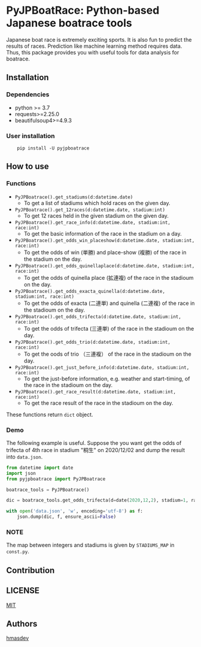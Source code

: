# PyJPBoatRace: Python-based Japanese boatrace tools

Japanese boat race is extremely exciting sports.
It is also fun to predict the results of races.
Prediction like machine learning method requires data.
Thus, this package provides you with useful tools for data analysis for boatrace.

## Installation

### Dependencies

- python >= 3.7
- requests>=2.25.0
- beautifulsoup4>=4.9.3

### User installation

```
    pip install -U pyjpboatrace
```

## How to use

### Functions

- `PyJPBoatrace().get_stadiums(d:datetime.date)`
  - To get a list of stadiums which hold races on the given day.
- `PyJPBoatrace().get_12races(d:datetime.date, stadium:int)`
  - To get 12 races held in the given stadium on the given day.
- `PyJPBoatrace().get_race_info(d:datetime.date, stadium:int, race:int)`
  - To get the basic information of the race in the stadium on a day.
- `PyJPBoatrace().get_odds_win_placeshow(d:datetime.date, stadium:int, race:int)`
  - To get the odds of win (単勝) and place-show (複勝) of the race in the stadium on the day.
- `PyJPBoatrace().get_odds_quinellaplace(d:datetime.date, stadium:int, race:int)`
  - To get the odds of quinella place (拡連複) of the race in the stadioum on the day.
- `PyJPBoatrace().get_odds_exacta_quinella(d:datetime.date, stadium:int, race:int)`
  - To get the odds of exacta (二連単) and quinella (二連複) of the race in the stadioum on the day.
- `PyJPBoatrace().get_odds_trifecta(d:datetime.date, stadium:int, race:int)`
  - To get the odds of trifecta (三連単) of the race in the stadioum on the day.
- `PyJPBoatrace().get_odds_trio(d:datetime.date, stadium:int, race:int)`
  - To get the oods of trio （三連複） of the race in the stadioum on the day.
- `PyJPBoatrace().get_just_before_info(d:datetime.date, stadium:int, race:int)`
  - To get the just-before information, e.g. weather and start-timing, of the race in the stadioum on the day.
- `PyJPBoatrace().get_race_result(d:datetime.date, stadium:int, race:int)`
  - To get the race result of the race in the stadioum on the day.

These functions return `dict` object.

### Demo

The following example is useful.
Suppose the you want get the odds of trifecta of 4th race in stadium "桐生" on 2020/12/02 and dump the result into `data.json`.

```python
from datetime import date
import json
from pyjpboatrace import PyJPBoatrace

boatrace_tools = PyJPBoatrace()

dic = boatrace_tools.get_odds_trifecta(d=date(2020,12,2), stadium=1, race=4)

with open('data.json', 'w', encoding='utf-8') as f:
    json.dump(dic, f, ensure_ascii=False)
```

### NOTE

The map between integers and stadiums is given by `STADIUMS_MAP` in `const.py`.

## Contribution

## LICENSE

[MIT](https://github.com/hmasdev/pyjpboatrace/tree/main/LICENSE)

## Authors

[hmasdev](https://github.com/hmasdev)
